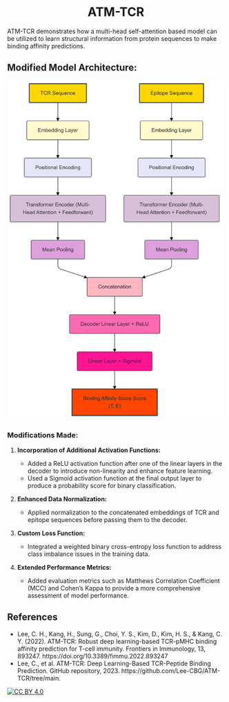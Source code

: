 <h1 align="center">
    ATM-TCR
</h1>

ATM-TCR demonstrates how a multi-head self-attention based model can be utilized to learn structural information from protein sequences to make binding affinity predictions.

## Modified Model Architecture:
<img src="ATM-TCR-modified-model/data/fig/modified.png" alt="modified model" width="500"/>

### Modifications Made:
1. **Incorporation of Additional Activation Functions:**
   - Added a ReLU activation function after one of the linear layers in the decoder to introduce non-linearity and enhance feature learning.
   - Used a Sigmoid activation function at the final output layer to produce a probability score for binary classification.

2. **Enhanced Data Normalization:**
   - Applied normalization to the concatenated embeddings of TCR and epitope sequences before passing them to the decoder.

3. **Custom Loss Function:**
   - Integrated a weighted binary cross-entropy loss function to address class imbalance issues in the training data.

4. **Extended Performance Metrics:**
   - Added evaluation metrics such as Matthews Correlation Coefficient (MCC) and Cohen’s Kappa to provide a more comprehensive assessment of model performance.


## References
<ul>
<li> Lee, C. H., Kang, H., Sung, G., Choi, Y. S., Kim, D., Kim, H. S., & Kang, C. Y. (2022). ATM-TCR: Robust deep learning-based TCR-pMHC binding affinity prediction for T-cell immunity. Frontiers in Immunology, 13, 893247. https://doi.org/10.3389/fimmu.2022.893247 </li>

<li> Lee, C., et al. ATM-TCR: Deep Learning-Based TCR-Peptide Binding Prediction. GitHub repository, 2023. https://github.com/Lee-CBG/ATM-TCR/tree/main.</li>
</ul>

[![CC BY 4.0][cc-by-image]][cc-by]

[cc-by]: http://creativecommons.org/licenses/by/4.0/
[cc-by-image]: https://i.creativecommons.org/l/by/4.0/88x31.png
[cc-by-shield]: https://img.shields.io/badge/License-CC%20BY%204.0-lightgrey.svg
